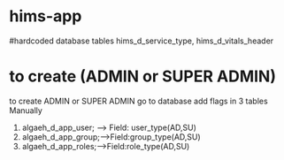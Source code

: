 # hims-app

#hardcoded database tables
hims_d_service_type,
hims_d_vitals_header

# to create (ADMIN or SUPER ADMIN)

to create ADMIN or SUPER ADMIN go to database
add flags in 3 tables Manually

1. algaeh_d_app_user; --> Field: user_type(AD,SU)
2. algaeh_d_app_group;-->Field:group_type(AD,SU)
3. algaeh_d_app_roles;-->Field:role_type(AD,SU)
